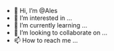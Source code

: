 - 👋 Hi, I’m @Ales
- 👀 I’m interested in ...
- 🌱 I’m currently learning ...
- 💞️ I’m looking to collaborate on ...
- 📫 How to reach me ...

<!---
Alesno/Alesno is a ✨ special ✨ repository because its `README.md` (this file) appears on your GitHub profile.
You can click the Preview link to take a look at your changes.
--->
